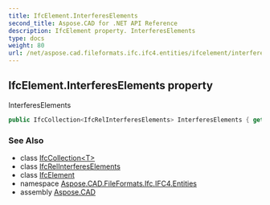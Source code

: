 ```yaml
---
title: IfcElement.InterferesElements
second_title: Aspose.CAD for .NET API Reference
description: IfcElement property. InterferesElements
type: docs
weight: 80
url: /net/aspose.cad.fileformats.ifc.ifc4.entities/ifcelement/interfereselements/
---
```

## IfcElement.InterferesElements property

InterferesElements

```csharp
public IfcCollection<IfcRelInterferesElements> InterferesElements { get; }
```

### See Also

* class [IfcCollection&lt;T&gt;](../../../aspose.cad.fileformats.ifc/ifccollection-1/)
* class [IfcRelInterferesElements](../../ifcrelinterfereselements/)
* class [IfcElement](../)
* namespace [Aspose.CAD.FileFormats.Ifc.IFC4.Entities](../../ifcelement/)
* assembly [Aspose.CAD](../../../)


